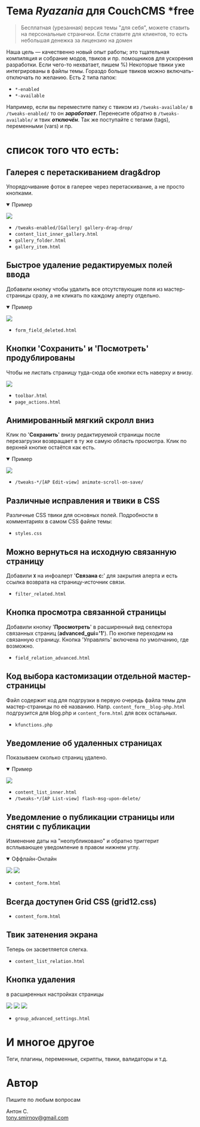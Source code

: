 # Тема *Ryazania* для CouchCMS *free

> Бесплатная (урезанная) версия темы "для себя", можете ставить на персональные странички. Если ставите для клиентов, то есть небольшая денежка за лицензию на домен

Наша цель — качественно новый опыт работы; это тщательная компиляция и собрание модов, твиков и пр. помощников для ускорения разработки. Если чего-то нехватает, пишем %) Некоторые твики уже интегрированы в файлы темы. Гораздо больше твиков можно включать-отключать по желанию. Есть 2 типа папок:

+ `*-enabled`
+ `*-available`

Например, если вы переместите папку с твиком из `/tweaks-available/` в `/tweaks-enabled/` то он ***заработает***. Перенесите обратно в `/tweaks-available/` и твик ***отключён***. Так же поступайте с тегами (tags), переменными (vars) и пр.

# список того что есть:

## Галерея с перетаскиванием drag&drop

Упорядочивание фоток в галерее через перетаскивание, а не просто кнопками.

<details open><summary>Пример</summary>

![](img/demo-drag-drop.gif)
</details>

- `/tweaks-enabled/[Gallery] gallery-drag-drop/`
- `content_list_inner_gallery.html`
- `gallery_folder.html`
- `gallery_item.html`

## Быстрое удаление редактируемых полей ввода

Добавили кнопку чтобы удалить все отсутствующие поля из мастер-страницы сразу, а не кликать по каждому алерту отдельно.

<details open><summary>Пример</summary>

![](img/delete-all.png)
</details>

- `form_field_deleted.html`

## Кнопки '**Сохранить**' и '**Посмотреть**' продублированы

Чтобы не листать страницу туда-сюда обе кнопки есть наверху и внизу.

![](img/save-top-right.png)

- `toolbar.html`
- `page_actions.html`

## Анимированный мягкий скролл вниз

Клик по '**Сохранить**' внизу редактируемой страницы после перезагрузки возвращает в ту же самую область просмотра. Клик по верхней кнопке остаётся как есть.

<details open><summary>Пример</summary>

![](img/scroll-on-bottom-save.gif)
</details>

- `/tweaks-*/[AP Edit-view] animate-scroll-on-save/`

## Различные исправления и твики в CSS

Различные CSS твики для основных полей. Подробности в комментариях в самом CSS файле темы:

- `styles.css`

## Можно вернуться на исходную связанную страницу

Добавили **`X`** на инфоалерт '**Связана с:**' для закрытия алерта и есть ссылка возврата на страницу-источник связи.

- `filter_related.html`

## Кнопка просмотра связанной страницы

Добавили кнопку '**Просмотреть**' в расширенный вид селектора связанных страниц (**advanced_gui='1'**). По кнопке переходим на связанную страницу. Кнопка 'Управлять' включена по умолчанию, где возможно.

- `field_relation_advanced.html`


## Код выбора кастомизации отдельной мастер-страницы

Файл содержит код для подгрузки в первую очередь файла темы для мастер-страницы по её названию. Напр. `content_form__blog-php.html` подгрузится для blog.php и `content_form.html` для всех остальных.

- `kfunctions.php`

## Уведомление об удаленных страницах

Показываем сколько страниц удалено.

<details open><summary>Пример</summary>

![](img/delete-flash-count.gif)
</details>

- `content_list_inner.html`
- `/tweaks-*/[AP List-view] flash-msg-upon-delete/`

## Уведомление о публикации страницы или снятии с публикации

Изменение даты на "неопубликовано" и обратно триггерит всплывающее уведомление в правом нижнем углу.

<details open><summary>Оффлайн-Онлайн</summary>

![](img/unpublished-toastr.png)
![](img/unpublished-revert-toastr.png)
</details>

- `content_form.html`

## Всегда доступен Grid CSS (grid12.css)

- `content_form.html`

## Твик затенения экрана

Теперь он засветляется слегка.

- `content_list_relation.html`

## Кнопка удаления

в расширенных настройках страницы

![](img/page-delete-btn.png)
![](img/page-delete-confirm.png)
![](img/page-delete-success.png)

- `group_advanced_settings.html`


# И многое другое

Теги, плагины, переменные, скрипты, твики, валидаторы и т.д.

# Автор

Пишите по любым вопросам

Антон С.\
tony.smirnov@gmail.com
